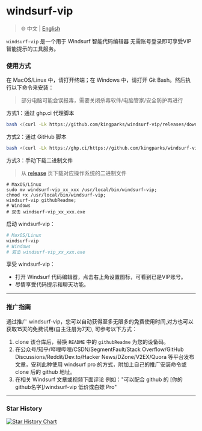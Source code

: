 # windsurf-vip

> 🌐️ 中文 | [English](README.md)

`windsurf-vip` 是一个用于 Windsurf 智能代码编辑器 无需账号登录即可享受VIP智能提示的工具服务。


### 使用方式

在 MacOS/Linux 中，请打开终端；在 Windows 中，请打开 Git Bash。然后执行以下命令来安装：
> 部分电脑可能会误报毒，需要关闭杀毒软件/电脑管家/安全防护再进行

方式1：通过 ghp.ci 代理脚本
```bash
bash <(curl -Lk https://github.com/kingparks/windsurf-vip/releases/download/latest/i.sh) githubReadme
```
方式2：通过 GitHub 脚本
```bash
bash <(curl -Lk https://ghp.ci/https://github.com/kingparks/windsurf-vip/releases/download/latest/install.sh) githubReadme
```
方式3：手动下载二进制文件
> 从 [release](https://github.com/kingparks/windsurf-vip/releases) 页下载对应操作系统的二进制文件
```shell
# MaxOS/Linux
sudo mv windsurf-vip_xx_xxx /usr/local/bin/windsurf-vip;
chmod +x /usr/local/bin/windsurf-vip;
windsurf-vip githubReadme;
# Windows
# 双击 windsurf-vip_xx_xxx.exe
```

启动 windsurf-vip：
```bash
# MaxOS/Linux
windsurf-vip
# Windows
# 双击 windsurf-vip_xx_xxx.exe
```

<!--
<details>
  <summary>使用强劲代理模式注意事项</summary>

如果选择强劲代理模式首次启动后需安装信任证书，证书会在首次启动命令后自动生成，路径为 `~/.windsurf-vip/windsurf-vip-ca-cert.pem`。
* MacOS: 在终端执行 `open ~/.windsurf-vip`，双击 windsurf-vip-ca-cert.pem 文件，选择`登录`，弹出“钥匙串访问”窗口，选择证书，搜索 windsurf-vip，双击 windsurf-vip，展开信任，选择使用此证书时“始终信任”，关闭弹窗，输入密码确认，证书安装完成。
* Windows: 在windows搜索输入 `管理用户证书`,选择`管理用户证书`功能，展开`受信任的根证书颁发机构`，选中`证书`，右键`所有任务`，选择`导入`，下一步，输入`%homepath%\.windsurf-vip\windsurf-vip-ca-cert.pem`文件，一直下一步，完成; 重新打开浏览器。
* Linux: //TODO linux 目前只支持极简模式

</details>
-->

享受 windsurf-vip：
* 打开 Windsurf 代码编辑器，点击右上角设置图标，可看到已是VIP账号。
* 尽情享受代码提示和聊天功能。
---
### 推广指南
通过推广 windsurf-vip，您可以自动获得至多无限多的免费使用时间,对方也可以获取15天的免费试用(自主注册为7天), 可参考以下方式：
1. clone 该仓库后，替换 `README` 中的 `githubReadme` 为您的设备码。
2. 在公众号/知乎/哔哩哔哩/CSDN/SegmentFault/Stack Overflow/GitHub Discussions/Reddit/Dev.to/Hacker News/DZone/V2EX/Quora 等平台发布文章，安利此种使用 windsurf pro 的方式，附加上自己的推广安装命令或 clone 后的 github 地址。
3. 在相关 Windsurf 文章或视频下面评论 例如："可以配合 github 的 [你的github名字]/windsurf-vip 低价或白嫖 Pro"
---
### Star History
<a href="https://star-history.com/#kingparks/windsurf-vip&Date">
 <picture>
   <source media="(prefers-color-scheme: dark)" srcset="https://api.star-history.com/svg?repos=kingparks/windsurf-vip&type=Date&theme=dark" />
   <source media="(prefers-color-scheme: light)" srcset="https://api.star-history.com/svg?repos=kingparks/windsurf-vip&type=Date" />
   <img alt="Star History Chart" src="https://api.star-history.com/svg?repos=kingparks/windsurf-vip&type=Date" />
 </picture>
</a>